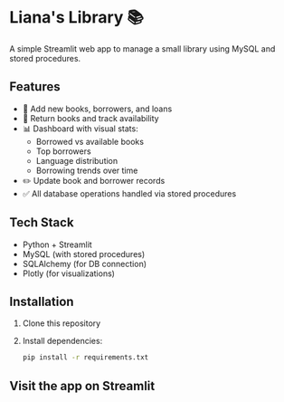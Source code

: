 # Liana's Library 📚

A simple Streamlit web app to manage a small library using MySQL and stored procedures.

## Features

- 📖 Add new books, borrowers, and loans
- 🔁 Return books and track availability
- 📊 Dashboard with visual stats:
  - Borrowed vs available books
  - Top borrowers
  - Language distribution
  - Borrowing trends over time
- ✏️ Update book and borrower records
- ✅ All database operations handled via stored procedures

## Tech Stack

- Python + Streamlit
- MySQL (with stored procedures)
- SQLAlchemy (for DB connection)
- Plotly (for visualizations)

## Installation

1. Clone this repository
2. Install dependencies:

   ```bash
   pip install -r requirements.txt

## Visit the app on Streamlit
